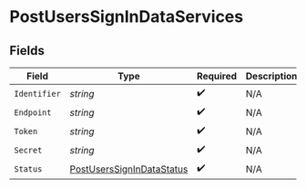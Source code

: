 # PostUsersSignInDataServices


## Fields

| Field                                                                           | Type                                                                            | Required                                                                        | Description                                                                     | Example                                                                         |
| ------------------------------------------------------------------------------- | ------------------------------------------------------------------------------- | ------------------------------------------------------------------------------- | ------------------------------------------------------------------------------- | ------------------------------------------------------------------------------- |
| `Identifier`                                                                    | *string*                                                                        | :heavy_check_mark:                                                              | N/A                                                                             | metadata-dev                                                                    |
| `Endpoint`                                                                      | *string*                                                                        | :heavy_check_mark:                                                              | N/A                                                                             | https://epg.provider.plex.tv                                                    |
| `Token`                                                                         | *string*                                                                        | :heavy_check_mark:                                                              | N/A                                                                             | DjoMtqFAGRL1uVtCyF1dKIorTbShJeqv                                                |
| `Secret`                                                                        | *string*                                                                        | :heavy_check_mark:                                                              | N/A                                                                             |                                                                                 |
| `Status`                                                                        | [PostUsersSignInDataStatus](../../Models/Requests/PostUsersSignInDataStatus.md) | :heavy_check_mark:                                                              | N/A                                                                             | online                                                                          |